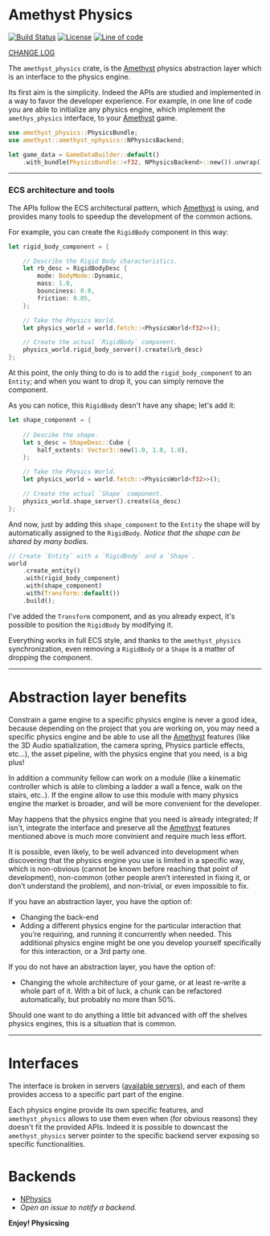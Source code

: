 # Amethyst Physics

[![Build Status]](https://travis-ci.com/AndreaCatania/amethyst_physics) [![License]](https://github.com/AndreaCatania/amethyst_physics/blob/master/LICENSE) [![Line of code]](https://github.com/AndreaCatania/amethyst_physics/pulse)

[CHANGE LOG]

[Build Status]: https://travis-ci.com/AndreaCatania/amethyst_physics.svg?branch=master
[License]: https://img.shields.io/badge/License-MIT-green.svg
[Line of code]: https://tokei.rs/b1/github/andreacatania/amethyst_physics?category=code
[change log]: https://github.com/AndreaCatania/amethyst_physics/blob/master/docs/CHANGELOG.md

The `amethyst_physics` crate, is the [Amethyst] physics abstraction layer which is an interface to the physics engine.

Its first aim is the simplicity. Indeed the APIs are studied and implemented in a way to favor the developer experience. For example, in one line of code you are able to initialize any physics engine, which implement the `amethys_physics` interface, to your [Amethyst] game.

```rust
use amethyst_physics::PhysicsBundle;
use amethyst::amethyst_nphysics::NPhysicsBackend;

let game_data = GameDataBuilder::default()
    .with_bundle(PhysicsBundle::<f32, NPhysicsBackend>::new()).unwrap()
```

---

### ECS architecture and tools
The APIs follow the ECS architectural pattern, which [Amethyst] is using, and provides many tools to speedup the development of the common actions.

For example, you can create the `RigidBody` component in this way:

```rust
let rigid_body_component = {

    // Describe the Rigid Body characteristics.
    let rb_desc = RigidBodyDesc {
        mode: BodyMode::Dynamic,
        mass: 1.0,
        bounciness: 0.0,
        friction: 0.05,
    };

    // Take the Physics World.
    let physics_world = world.fetch::<PhysicsWorld<f32>>();

    // Create the actual `RigidBody` component.
    physics_world.rigid_body_server().create(&rb_desc)
};
```

At this point, the only thing to do is to add the `rigid_body_component` to an `Entity`; and when you want to drop it, you can simply remove the component.

As you can notice, this `RigidBody` desn't have any shape; let's add it:

```rust
let shape_component = {
    
    // Descibe the shape.
    let s_desc = ShapeDesc::Cube {
        half_extents: Vector3::new(1.0, 1.0, 1.0),
    };

    // Take the Physics World.
    let physics_world = world.fetch::<PhysicsWorld<f32>>();

    // Create the actual `Shape` component.
    physics_world.shape_server().create(&s_desc)
};
```

And now, just by adding this `shape_component` to the `Entity` the shape will by automatically assigned to the `RigidBody`.
_Notice that the shape can be shared by many bodies._

```rust
// Create `Entity` with a `RigidBody` and a `Shape`.
world
    .create_entity()
    .with(rigid_body_component)
    .with(shape_component)
    .with(Transform::default())
    .build();
```

I've added the `Transform` component, and as you already expect, it's possible to position the `RigidBody` by modifying it.

Everything works in full ECS style, and thanks to the `amethyst_physics` synchronization, even removing a `RigidBody` or a `Shape` is a matter of dropping the component.

---

# Abstraction layer benefits

Constrain a game engine to a specific physics engine is never a good idea, because depending on the project that you are working on, you may need a specific physics engine and be able to use all the [Amethyst] features (like the 3D Audio spatialization, the camera spring, Physics particle effects, etc...), the asset pipeline, with the physics engine that you need, is a big plus!

In addition a community fellow can work on a module (like a kinematic controller which is able to climbing a ladder a wall a fence, walk on the stairs, etc..).
If the engine allow to use this module with many physics engine the market is broader, and will be more convenient for the developer.

May happens that the physics engine that you need is already integrated; If isn't, integrate the interface and preserve all the [Amethyst] features mentioned above is much more convinient and require much less effort.

It is possible, even likely, to be well advanced into development when discovering that the physics engine you use is limited in a specific way, which is non-obvious (cannot be known before reaching that point of development), non-common (other people aren’t interested in fixing it, or don’t understand the problem), and non-trivial, or even impossible to fix.

If you have an abstraction layer, you have the option of:
- Changing the back-end
- Adding a different physics engine for the particular interaction that you’re requiring, and running it concurrently when needed. This additional physics engine might be one you develop yourself specifically for this interaction, or a 3rd party one.

If you do not have an abstraction layer, you have the option of:
- Changing the whole architecture of your game, or at least re-write a whole part of it. With a bit of luck, a chunk can be refactored automatically, but probably no more than 50%.

Should one want to do anything a little bit advanced with off the shelves physics engines, this is a situation that is common.

---

# Interfaces

The interface is broken in servers ([available servers](./src/servers/)), and each of them provides access to a specific part part of the engine.

Each physics engine provide its own specific features, and `amethyst_physics` allows to use them even when (for obvious reasons) they doesn't fit the provided APIs.
Indeed it is possible to downcast the `amethyst_physics` server pointer to the specific backend server exposing so specific functionalities.

# Backends

- [NPhysics](https://github.com/AndreaCatania/amethyst_nphysics)
- _Open an issue to notify a backend._

**Enjoy! Physicsing**

[Amethyst]: https://github.com/amethyst/amethyst
[PhysicsBackend]: ./src/trait.PhysicsBackend.html
[PhysicsBundle]: ./src/struct.PhysicsBundle.html

